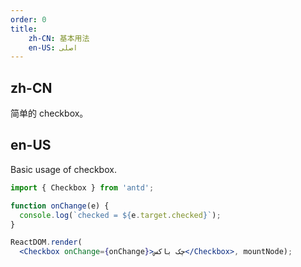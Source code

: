 ```yaml
---
order: 0
title:
    zh-CN: 基本用法
    en-US: اصلی
---
```


## zh-CN

简单的 checkbox。

## en-US

Basic usage of checkbox.

````jsx
import { Checkbox } from 'antd';

function onChange(e) {
  console.log(`checked = ${e.target.checked}`);
}

ReactDOM.render(
  <Checkbox onChange={onChange}>چک باکس</Checkbox>, mountNode);
````
